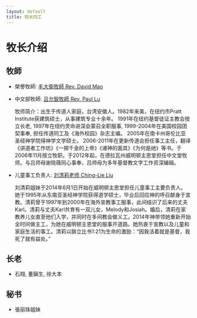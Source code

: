 ```yaml
---
layout: default
title: 牧长同工
---
```


牧长介绍
=========

牧師
-----

 * 榮譽牧師: [毛大衛牧師 Rev. David Mao](/pastor-mao/)

 * 中文部牧師: [吕允智牧師 Rev. Paul Lu](/pastor-lu/)

      牧师简介：出生于传道人家庭，台湾安徽人。1982年来美，在纽约市Pratt
      Institute获建筑硕士，从事建筑专业十余年。
      1991年在纽约基督徒证主教会按立长老, 1997年在纽约灵命进深会蒙召全职服事, 1999-2004年在美国校园团契事奉, 担任传道同工及《海外校园》杂志主编。
      2005年在南卡州哥伦比亚圣经神学院得神学文学硕士。
      2006-2011年在更新传道会担任事工主任，翻译《讲道者工作坊》《一掷千金的上帝》《诸神的面具》《为何是祂》等书。于2006年11月按立牧职。于2012年起，在德拉瓦州威明顿主恩堂担任中文堂牧师。与吕师母谢晓薇同心事奉，吕师母为多年基督教文字工作资深编辑。

 * 儿童事工负责人: [刘清莉老师 Ching-Lie Liu](/chinglie/)

     刘清莉姐妹于2014年6月1日开始在威明顿主恩堂担任儿童事工主要负责人。她于1995年从东南亚圣经神学院获得道学硕士，毕业后回应神的呼召献身于宣教。清莉曾于1997年到2000年在海外宣教事工服事，此间结识了后来的丈夫Karl。清莉与丈夫Karl共育有一双儿女，Melody和Josiah。婚后，清莉在家教养儿女直至他们入学，并同时在多间教会做义工。2014年神带领她重新开始全时间做主工，为她在威明顿主恩堂的服事开道路。她热衷于宣教以及儿童和家庭生活的事工。清莉以腓立比书1:21为生命的激励：“因我活着就是基督，我死了就有益处。”



长老
-----

 * 石翔, 董鎭生, 徐大本

秘书
-----

 * 張丽珠姐妹



 
 

 
 [WCCEC]: http://www.wccec.org/
 [NCCEC]: http://www.nccec.org/
